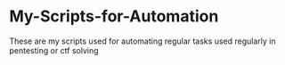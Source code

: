 # My-Scripts-for-Automation
These are my scripts used for automating regular tasks used regularly in pentesting or ctf solving
